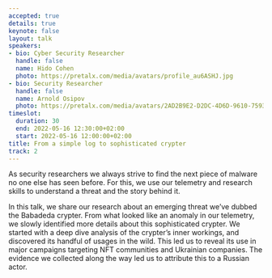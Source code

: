 ```yaml
---
accepted: true
details: true
keynote: false
layout: talk
speakers:
- bio: Cyber Security Researcher
  handle: false
  name: Hido Cohen
  photo: https://pretalx.com/media/avatars/profile_au6ASHJ.jpg
- bio: Security Researcher
  handle: false
  name: Arnold Osipov
  photo: https://pretalx.com/media/avatars/2AD2B9E2-D2DC-4D6D-9610-759319CAD243_xTffIj3.jpeg
timeslot:
  duration: 30
  end: 2022-05-16 12:30:00+02:00
  start: 2022-05-16 12:00:00+02:00
title: From a simple log to sophisticated crypter
track: 2
---
```


As security researchers we always strive to find the next piece of malware no one else has seen before.
For this, we use our telemetry and research skills to understand a threat and the story behind it.


In this talk, we share our research about an emerging threat we’ve dubbed the Babadeda crypter.
From what looked like an anomaly in our telemetry, we slowly identified more details about this sophisticated crypter.
We started with a deep dive analysis of the crypter’s inner workings, and discovered its handful of usages in the wild.
This led us to reveal its use in major campaigns targeting NFT communities and Ukrainian companies.
The evidence we collected along the way led us to attribute this to a Russian actor.